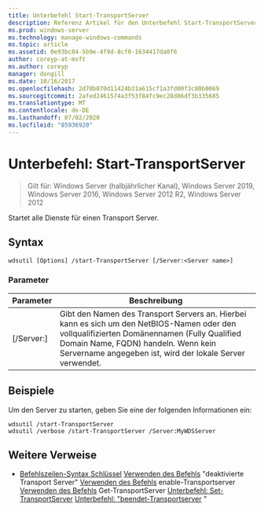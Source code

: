 ```yaml
---
title: Unterbefehl Start-TransportServer
description: Referenz Artikel für den Unterbefehl Start-TransportServer, mit dem alle Dienste für einen Transport Server gestartet werden.
ms.prod: windows-server
ms.technology: manage-windows-commands
ms.topic: article
ms.assetid: 0e93bc84-5b9e-4f9d-8cf0-1634417da0f6
author: coreyp-at-msft
ms.author: coreyp
manager: dongill
ms.date: 10/16/2017
ms.openlocfilehash: 2d70b070d11424b31a615cf1a3fd00f3c80b0069
ms.sourcegitcommit: 2afed2461574a3f53f84fc9ec28d86df3b335685
ms.translationtype: MT
ms.contentlocale: de-DE
ms.lasthandoff: 07/02/2020
ms.locfileid: "85936920"
---
```

# <a name="subcommand-start-transportserver"></a>Unterbefehl: Start-TransportServer

> Gilt für: Windows Server (halbjährlicher Kanal), Windows Server 2019, Windows Server 2016, Windows Server 2012 R2, Windows Server 2012

Startet alle Dienste für einen Transport Server.

## <a name="syntax"></a>Syntax
```
wdsutil [Options] /start-TransportServer [/Server:<Server name>]
```
### <a name="parameters"></a>Parameter
|Parameter|Beschreibung|
|-------|--------|
|[/Server:<Server name>]|Gibt den Namen des Transport Servers an. Hierbei kann es sich um den NetBIOS-Namen oder den vollqualifizierten Domänennamen (Fully Qualified Domain Name, FQDN) handeln. Wenn kein Servername angegeben ist, wird der lokale Server verwendet.|
## <a name="examples"></a>Beispiele
Um den Server zu starten, geben Sie eine der folgenden Informationen ein:
```
wdsutil /start-TransportServer
wdsutil /verbose /start-TransportServer /Server:MyWDSServer
```
## <a name="additional-references"></a>Weitere Verweise
- [Befehlszeilen-Syntax Schlüssel](command-line-syntax-key.md) 
 [Verwenden des Befehls](using-the-disable-transportserver-command.md) 
 "deaktivierte Transport Server" [Verwenden des Befehls](using-the-enable-transportserver-command.md) 
 enable-Transportserver [Verwenden des Befehls](using-the-get-transportserver-command.md) 
 Get-TransportServer [Unterbefehl: Set-TransportServer](subcommand-set-transportserver.md) 
 [Unterbefehl: "beendet-Transportserver](subcommand-stop-transportserver.md) "
